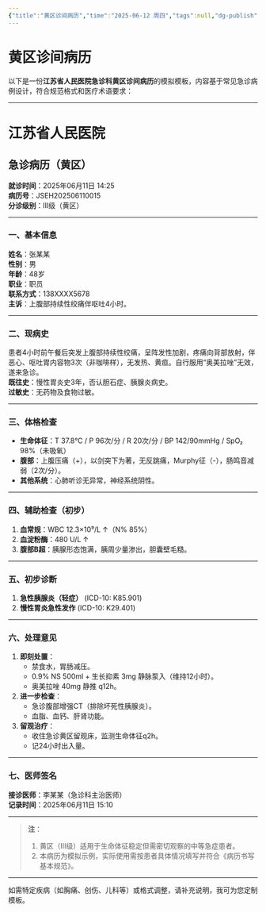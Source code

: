 ```yaml
---
{"title":"黄区诊间病历","time":"2025-06-12 周四","tags":null,"dg-publish":true,"permalink":"/200 学习/214 急诊与灾难医学/黄区诊间病历/","dgPassFrontmatter":true,"created":"2025-06-12T16:13:58.892+08:00","updated":"2025-06-12T16:14:13.461+08:00"}
---
```


# 黄区诊间病历
以下是一份**江苏省人民医院急诊科黄区诊间病历**的模拟模板，内容基于常见急诊病例设计，符合规范格式和医疗术语要求：

---

# 江苏省人民医院  
## 急诊病历（黄区）  

**就诊时间**：2025年06月11日 14:25  
**病历号**：JSEH202506110015  
**分诊级别**：Ⅲ级（黄区）  

---

### 一、基本信息  
**姓名**：张某某  
**性别**：男  
**年龄**：48岁  
**职业**：职员  
**联系方式**：138XXXX5678  
**主诉**：上腹部持续性绞痛伴呕吐4小时。  

---

### 二、现病史  
患者4小时前午餐后突发上腹部持续性绞痛，呈阵发性加剧，疼痛向背部放射，伴恶心、呕吐胃内容物3次（非咖啡样），无发热、黄疸。自行服用“奥美拉唑”无效，遂来急诊。  
**既往史**：慢性胃炎史3年，否认胆石症、胰腺炎病史。  
**过敏史**：无药物及食物过敏。  

---

### 三、体格检查  
- **生命体征**：T 37.8℃ / P 96次/分 / R 20次/分 / BP 142/90mmHg / SpO₂ 98%（未吸氧）  
- **腹部**：上腹压痛（+），以剑突下为著，无反跳痛，Murphy征（-），肠鸣音减弱（2次/分）。  
- **其他系统**：心肺听诊无异常，神经系统阴性。  

---

### 四、辅助检查（初步）  
1. **血常规**：WBC 12.3×10⁹/L ↑（N% 85%）  
2. **血淀粉酶**：480 U/L ↑  
3. **腹部B超**：胰腺形态饱满，胰周少量渗出，胆囊壁毛糙。  

---

### 五、初步诊断  
1. **急性胰腺炎（轻症）** (ICD-10: K85.901)  
2. **慢性胃炎急性发作** (ICD-10: K29.401)  

---

### 六、处理意见  
1. **即刻处置**：  
   - 禁食水，胃肠减压。  
   - 0.9% NS 500ml + 生长抑素 3mg 静脉泵入（维持12小时）。  
   - 奥美拉唑 40mg 静推 q12h。  
2. **进一步检查**：  
   - 急诊腹部增强CT（排除坏死性胰腺炎）。  
   - 血脂、血钙、肝肾功能。  
3. **留观治疗**：  
   - 收住急诊黄区留观床，监测生命体征q2h。  
   - 记24小时出入量。  

---

### 七、医师签名  
**接诊医师**：李某某（急诊科主治医师）  
**记录时间**：2025年06月11日 15:10  

---

> **注**：  
> 1. 黄区（Ⅲ级）适用于生命体征稳定但需密切观察的中等急症患者。  
> 2. 本病历为模拟示例，实际使用需按患者具体情况填写并符合《病历书写基本规范》。  

---

如需特定疾病（如胸痛、创伤、儿科等）或格式调整，请补充说明，我可为您定制模板。